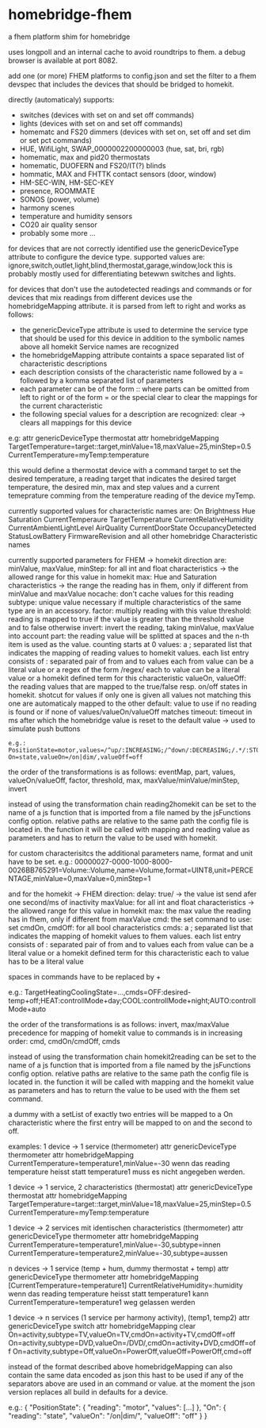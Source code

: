 # homebridge-fhem
a fhem platform shim for homebridge

uses longpoll and an internal cache to avoid roundtrips to fhem.
a debug browser is available at port 8082.

add one (or more) FHEM platforms to config.json and set the filter to a fhem devspec that
includes the devices that should be bridged to homekit.

directly (automaticaly) supports:
- switches (devices with set on and set off commands)
- lights (devices with set on and set off commands)
- homematc and FS20 dimmers (devices with set on, set off and set dim or set pct commands)
- HUE, WifiLight, SWAP_0000002200000003 (hue, sat, bri, rgb)
- homematic, max and pid20 thermostats
- homematic, DUOFERN and FS20/IT(?) blinds
- hommatic, MAX and FHTTK contact sensors (door, window)
- HM-SEC-WIN, HM-SEC-KEY
- presence, ROOMMATE
- SONOS (power, volume)
- harmony scenes
- temperature and humidity sensors
- CO20 air quality sensor
- probably some more ...


for devices that are not correctly identified use the genericDeviceType attribute to configure the device type.
supported values are: ignore,switch,outlet,light,blind,thermostat,garage,window,lock
this is probably mostly used for differentiating betewwn switches and lights.


for devices that don't use the autodetected readings and commands or for devices that mix readings from different
devices use the homebridgeMapping attribute. it is parsed from left to right and works as follows:
- the genericDeviceType attribute is used to determine the service type that should be used for this device
  in addition to the symbolic names above all homekit Service names are recognized
- the homebridgeMapping attribute containts a space separated list of characteristic descriptions
- each description consists of the characteristic name followed by a = followed by a komma separated list of parameters
- each parameter can be of the form <command>:<device>:<reading> where parts can be omitted from left to right
  or of the form <name>=<value> or the special clear to clear the mappings for the current characteristic
- the following special values for a description are recognized: clear -> clears all mappings for this device

e.g:
attr <thermostat> genericDeviceType thermostat
attr <thermostat> homebridgeMapping TargetTemperature=target::target,minValue=18,maxValue=25,minStep=0.5 CurrentTemperature=myTemp:temperature

this would define a thermostat device with a command target to set the desired temperature, a reading target that indicates the desired target temperature, the desired min, max and step values and a current temeprature comming from the temperature reading of the device myTemp.


currently supported values for characteristic names are:
  On
  Brightness
  Hue
  Saturation
  CurrentTemperaure
  TargetTemperature
  CurrentRelativeHumidity
  CurrentAmbientLightLevel
  AirQuality
  CurrentDoorState
  OccupancyDetected
  StatusLowBattery
  FirmwareRevision
  and all other homebridge Characteristic names

currently supported parameters for FHEM -> homekit direction are:
  minValue, maxValue, minStep: for all int and float characteristics -> the allowed range for this value in homekit
  max: Hue and Saturation characteristics -> the range the reading has in fhem, only if different from minValue and maxValue
  nocache: don't cache values for this reading
  subtype: unique value necessary if multiple characteristics of the same type are in an accessory.
  factor: multiply reading with this value
  threshold: reading is mapped to true if the value is greater than the threshold value and to false otherwise
  invert: invert the reading, taking minValue, maxValue into account
  part: the reading value will be splitted at spaces and the n-th item is used as the value. counting starts at 0
  values: a ; separated list that indicates the mapping of reading values to homekit values.
          each list entry consists of : separated pair of from and to values
          each from value can be a literal value or a regex of the form /regex/
          each to value can be a literal value or a homekit defined term for this characteristic
  valueOn, valueOff: the reading values that are mapped to the true/false resp. on/off states in homekit. shotcut for values
                     if only one is given all values not matching this one are automaticaly mapped to the other
  default: value to use if no reading is found or if none of values/valueOn/valueOff matches
  timeout: timeout in ms after which the homebridge value is reset to the default value -> used to simulate push buttons

    e.g.: PositionState=motor,values=/^up/:INCREASING;/^down/:DECREASING;/.*/:STOPPED On=state,valueOn=/on|dim/,valueOff=off

  the order of the transformations is as follows: eventMap, part, values, valueOn/valueOff, factor, threshold, max, maxValue/minValue/minStep, invert

  instead of using the transformation chain reading2homekit can be set to the name of a js function that is imported from a file
  named by the jsFunctions config option. relative paths are relative to the same path the config file is located in.
  the function it will be called with mapping and reading value as parameters and has to return the value to be used with homekit.

for custom characterisitcs the additional parameters name, format and unit have to be set.
  e.g.: 00000027-0000-1000-8000-0026BB765291=Volume::Volume,name=Volume,format=UINT8,unit=PERCENTAGE,minValue=0,maxValue=0,minStep=1


and for the homekit -> FHEM direction:
  delay: true/<number> -> the value ist send afer one second/<number>ms of inactivity
  maxValue: for all int and float characteristics -> the allowed range for this value in homekit
  max: the max value the reading has in fhem, only if different from maxValue
  cmd: the set command to use: set <device> <cmd> <value>
  cmdOn, cmdOff: for all bool characteristics
  cmds: a ; separated list that indicates the mapping of homekit values to fhem values.
        each list entry consists of : separated pair of from and to values
        each from value can be a literal value or a homekit defined term for this characteristic
        each to value has to be a literal value

  spaces in commands have to be replaced by +

  e.g.: TargetHeatingCoolingState=...,cmds=OFF:desired-temp+off;HEAT:controllMode+day;COOL:controllMode+night;AUTO:controllMode+auto

  the order of the transformations is as follows: invert, max/maxValue
  precedence for mapping of homekit value to commands is in increasing order: cmd, cmdOn/cmdOff, cmds

  instead of using the transformation chain homekit2reading can be set to the name of a js function that is imported from a file
  named by the jsFunctions config option. relative paths are relative to the same path the config file is located in.
  the function it will be called with mapping and the homekit value as parameters and has to return the value to be used with the fhem set command.

a dummy with a setList of exactly two entries will be mapped to a On characteristic where the first entry will be mapped to on and the second to off.


examples:
1 device -> 1 service (thermometer)
  attr <temp> genericDeviceType thermometer
  attr <temp> homebridgeMapping CurrentTemperature=temperature1,minValue=-30
  wenn das reading temperature heisst statt temperature1 muss es nicht angegeben werden.

1 device -> 1 service, 2 characteristics (thermostat)
  attr <thermostat> genericDeviceType thermostat
  attr <thermostat> homebridgeMapping TargetTemperature=target::target,minValue=18,maxValue=25,minStep=0.5
                                      CurrentTemperature=myTemp:temperature

1 device -> 2 services mit identischen characteristics (thermometer)
  attr <dualTemp> genericDeviceType thermometer
  attr <dualTemp> homebridgeMapping CurrentTemperature=temperature1,minValue=-30,subtype=innen
                                    CurrentTemperature=temperature2,minValue=-30,subtype=aussen

n devices -> 1 service (temp + hum, dummy thermostat + temp)
  attr <tempHum> genericDeviceType thermometer
  attr <tempHum> homebridgeMapping [CurrentTemperature=temperature1] CurrentRelativeHumidity=<device2>:humidity
  wenn das reading temperature heisst statt temperature1 kann CurrentTemperature=temperature1 weg gelassen werden

1 device  -> n services (1 service per harmony activity), (temp1, temp2)
  attr <hub> genericDeviceType switch
  attr <hub> homebridgeMapping clear
                               On=activity,subtype=TV,valueOn=TV,cmdOn=activity+TV,cmdOff=off
                               On=activity,subtype=DVD,valueOn=/DVD/,cmdOn=activity+DVD,cmdOff=off
                               On=activity,subtype=Off,valueOn=PowerOff,valueOff=PowerOff,cmd=off



instead of the format described above homebridgeMapping can also contain the same data encoded as json
this hast to be used if any of the separators above are used in an command or value. at the moment the
json version replaces all build in defaults for a device.

e.g.: { "PositionState": { "reading": "motor", "values": [...] }, "On": { "reading": "state", "valueOn": "/on|dim/", "valueOff": "off" } }
